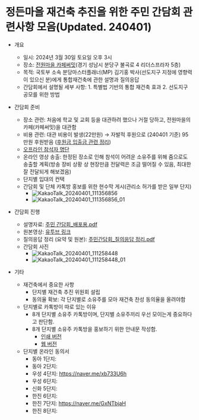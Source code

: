 # 정든마을 재건축 추진을 위한 주민 간담회 관련사항 모음(Updated. 240401)

 * 개요
   - 일시: 2024년 3월 30일 토요일 오후 3시
   - 장소: [전원마을 카페써밋](https://naver.me/GJr7Y60y)(경기 성남시 분당구 불곡로 4 리더스프라자 5층)
   - 목적: 국토부 소속 분당마스터플래너(MP) 김기홍 박사(선도지구 지정에 영향력이 있으신 분)에게 통합재건축에 관한 설명과 질의응답
   - 간담회에서 설명될 세부 사항: 1. 특별법 기반의 통합 재건축 효과 2. 선도지구 공모를 위한 방법

 * 간담회 준비
   - 장소 관련: 처음에 학교 및 교회 등을 대관하려 했으나 거절 당하고, 전원마을의 카페(카페써밋)을 대관함
   - 비용 관련: 대관 비용이 발생(22만원) → 자발적 후원으로 (240401 기준) 95만원 후원받음 ([후원금 입출금 관련 정리](https://docs.google.com/spreadsheets/d/1tvdELttk8pUE-P3_Lp48-5zanfc5uWR3_a7A-0QmGEg/edit#gid=0))
   - [오프라인 참석자 명단](https://docs.google.com/spreadsheets/d/1Me8X7uTApXMgREp2uBvR8JrdfXmIdxYUwh1NgI0gcEo/edit#gid=0)
   - 온라인 영상 송출: 한정된 장소로 인해 참석이 어려운 소유주를 위해 줌으로도 송출할 계획(방송 장비 상황 상 현장만큼 전달력은 조금 떨어질 수 있음, 최대한 잘 전달되게 해보겠음)
   - 단지별 입대의 컨택
   - 간담회 및 단체 카톡방 홍보를 위한 현수막 게시(관리소 허가를 받은 일부 단지)
     - ![KakaoTalk_20240401_111356856](https://github.com/JeongdeunVillage/General/assets/162940027/4f167326-d3c3-4da9-9e39-b3060d6bc861)
     - ![KakaoTalk_20240401_111356856_01](https://github.com/JeongdeunVillage/General/assets/162940027/892d3f59-0e09-40e5-9137-eae216f5950a)

 * 간담회 진행
   - 설명자료: [주민 간담회_배포용.pdf](https://github.com/JeongdeunVillage/General/files/14818659/_.pdf)
   - 원본영상: [유투브 링크](https://youtu.be/aQRJFZuDe4k?si=B0y7RjPi9ao7bfeW)
   - 질의응답 정리 (요약 및 원본): [주민간담회_질의응답 정리.pdf](https://github.com/JeongdeunVillage/General/files/14818661/_.pdf)
   - 간담회 사진
     - ![KakaoTalk_20240401_111258448](https://github.com/JeongdeunVillage/General/assets/162940027/95774b86-dd99-45dc-abe1-dfa5e990e072)
     - ![KakaoTalk_20240401_111258448_01](https://github.com/JeongdeunVillage/General/assets/162940027/d6feaf70-7dcb-4554-84b5-574bec98a369)

 * 기타
   - 재건축에서 중요한 사항
     - 단지별 재건축 추진 위원회 설립
     - 동의율 확보: 각 단지별로 소유주를 모아 재건축 찬성 동의율을 올려야함
   - 단지별로 카톡방이 따로 있는 이유
     - 8개 단지별 소유주 카톡방이며, 단지별 소유주끼리 우선 모이는게 중요하다고 판단함.
     - 8개 단지별 소유주 카톡방을 홍보하기 위한 안내문 작성함.
       - [인쇄 버전](https://m.site.naver.com/1kgC3)
       - [웹 버전](https://jeongdeunvillage.github.io/QR-for-Promo/)
   - 단지별 온라인 동의서
     - 동아 1단지: 
     - 동아 2단지: 
     - 우성 4단지: https://naver.me/xb733U6h
     - 우성 6단지: 
     - 신화 5단지: 
     - 한진 6단지: 
     - 한진 7단지: https://naver.me/GxNTbjaH
     - 한진 8단지: 
